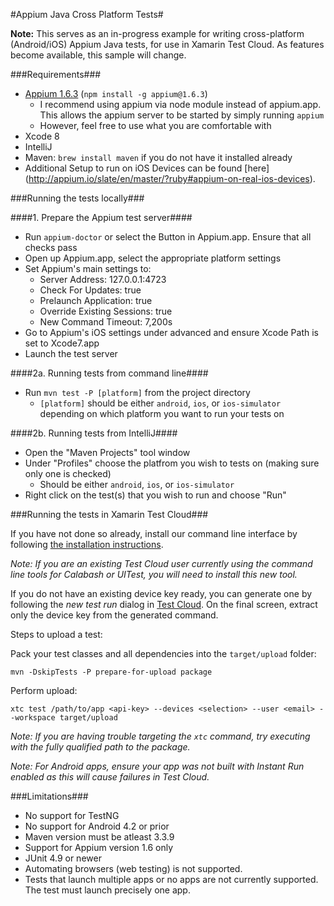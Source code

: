 #Appium Java Cross Platform Tests#

**Note:** This serves as an in-progress example for writing cross-platform (Android/iOS) Appium Java tests, for use in Xamarin Test Cloud. As features become available, this sample will change.

###Requirements###
+ [Appium 1.6.3](https://www.npmjs.com/package/appium) (`npm install -g appium@1.6.3`)
  + I recommend using appium via node module instead of appium.app. This allows the appium server to be started by simply running `appium`
  + However, feel free to use what you are comfortable with
+ Xcode 8
+ IntelliJ
+ Maven: `brew install maven` if you do not have it installed already
+ Additional Setup to run on iOS Devices can be found [here] (http://appium.io/slate/en/master/?ruby#appium-on-real-ios-devices).

###Running the tests locally###

####1. Prepare the Appium test server####
+ Run `appium-doctor` or select the Button in Appium.app. Ensure that all checks pass
+ Open up Appium.app, select the appropriate platform settings
+ Set Appium's main settings to:
    + Server Address: 127.0.0.1:4723
    + Check For Updates: true
    + Prelaunch Application: true
    + Override Existing Sessions: true
    + New Command Timeout: 7,200s
+ Go to Appium's iOS settings under advanced and ensure Xcode Path is set to Xcode7.app
+ Launch the test server

####2a. Running tests from command line####
+ Run `mvn test -P [platform]` from the project directory
    + `[platform]` should be either `android`, `ios`, or `ios-simulator` depending on which platform you want to run your tests on

####2b. Running tests from IntelliJ####
+ Open the "Maven Projects" tool window
+ Under "Profiles" choose the platfrom you wish to tests on (making sure only one is checked)
    + Should be either `android`, `ios`, or `ios-simulator`
+ Right click on the test(s) that you wish to run and choose "Run"

###Running the tests in Xamarin Test Cloud###

If you have not done so already, install our command line interface by following [the installation instructions](UploaderInstall.md/#installation).

*Note: If you are an existing Test Cloud user currently using the command line tools for Calabash or UITest, you will need to install this new tool.*

If you do not have an existing device key ready, you can generate one by following the *new test run* dialog in [Test Cloud](https://testcloud.xamarin.com). On the final screen, extract only the device key from the generated command.

Steps to upload a test:

Pack your test classes and all dependencies into the `target/upload` folder:

```
mvn -DskipTests -P prepare-for-upload package
```

Perform upload:

```
xtc test /path/to/app <api-key> --devices <selection> --user <email> --workspace target/upload 
```
*Note: If you are having trouble targeting the `xtc` command, try executing with the fully qualified path to the package.*

*Note: For Android apps, ensure your app was not built with Instant Run enabled as this will cause failures in Test Cloud.*

###Limitations###
* No support for TestNG
* No support for Android 4.2 or prior
* Maven version must be atleast 3.3.9
* Support for Appium version 1.6 only 
* JUnit 4.9 or newer 
* Automating browsers (web testing) is not supported.
* Tests that launch multiple apps or no apps are not currently supported. The test must launch precisely one app.

